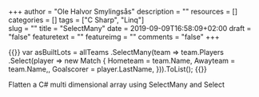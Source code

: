 +++
author = "Ole Halvor Smylingsås"
description = ""
resources = []
categories = []
tags = ["C Sharp", "Linq"]  
slug = ""
title = "SelectMany"
date = 2019-09-09T16:58:09+02:00
draft = "false"
featuretext = ""
featureimg = ""
comments = "false"
+++


{{<highlight c>}}
var asBuiltLots = allTeams
        .SelectMany(team => team.Players
            .Select(player => new Match {
                Hometeam = team.Name,
                Awayteam = team.Name,,
                Goalscorer = player.LastName,
            })).ToList();
{{</highlight>}}


Flatten a C# multi dimensional array using SelectMany and Select